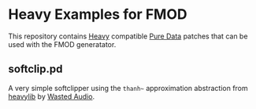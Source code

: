 # Heavy Examples for FMOD

This repository contains [Heavy](https://github.com/Wasted-Audio/hvcc) 
compatible [Pure Data](https://puredata.info/) patches that can be used with 
the FMOD generatator.

## softclip.pd

A very simple softclipper using the `thanh~` approximation abstraction from
[heavylib](https://github.com/Wasted-Audio/heavylib) by [Wasted Audio](https://wasted.audio/).


